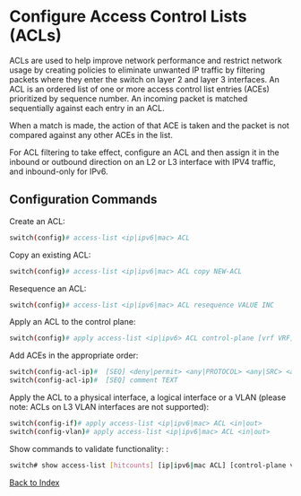 
# Configure Access Control Lists (ACLs)

ACLs are used to help improve network performance and restrict network usage by creating policies to eliminate unwanted IP traffic by filtering packets where they enter the switch on layer 2 and layer 3 interfaces. An ACL is an ordered list of one or more access control list entries (ACEs) prioritized by sequence number. An incoming packet is matched sequentially against each entry in an ACL. 

When a match is made, the action of that ACE is taken and the packet is not compared against any other ACEs in the list. 

For ACL filtering to take effect, configure an ACL and then assign it in the inbound or outbound direction on an L2 or L3 interface with IPV4 traffic, and inbound-only for IPv6. 

## Configuration Commands

Create an ACL: 

```bash
switch(config)# access-list <ip|ipv6|mac> ACL
```

Copy an existing ACL: 

```bash
switch(config)# access-list <ip|ipv6|mac> ACL copy NEW-ACL
```

Resequence an ACL: 

```bash
switch(config)# access-list <ip|ipv6|mac> ACL resequence VALUE INC
```

Apply an ACL to the control plane: 

```bash
switch(config)# apply access-list <ip|ipv6> ACL control-plane [vrf VRF]
```

Add ACEs in the appropriate order: 

```bash
switch(config-acl-ip)#  [SEQ] <deny|permit> <any|PROTOCOL> <any|SRC> <any|DST> [count] [log]
switch(config-acl-ip)#  [SEQ] comment TEXT
```

Apply the ACL to a physical interface, a logical interface or a VLAN (please note: ACLs on L3 VLAN interfaces are not supported): 

```bash
switch(config-if)# apply access-list <ip|ipv6|mac> ACL <in|out>
switch(config-vlan)# apply access-list <ip|ipv6|mac> ACL <in|out>
```

Show commands to validate functionality: : 

```bash
switch# show access-list [hitcounts] [ip|ipv6|mac ACL] [control-plane vrf VRF]
```


[Back to Index](../index_aruba.md)